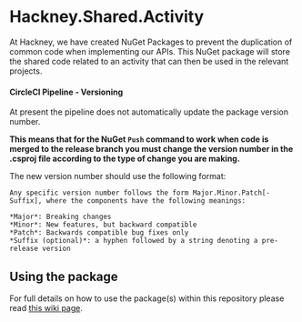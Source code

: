 # Hackney.Shared.Activity
At Hackney, we have created NuGet Packages to prevent the duplication of common code when implementing our APIs.
This NuGet package will store the shared code related to an activity that can then be used in the relevant projects. 

#### CircleCI Pipeline - Versioning
At present the pipeline does not automatically update the package version number.

**This means that for the NuGet `Push` command to work when code is merged to the release branch 
you must change the version number in the .csproj file according to the type of change you are making.**

The new version number should use the following format:

    Any specific version number follows the form Major.Minor.Patch[-Suffix], where the components have the following meanings:

    *Major*: Breaking changes
    *Minor*: New features, but backward compatible
    *Patch*: Backwards compatible bug fixes only
    *Suffix (optional)*: a hyphen followed by a string denoting a pre-release version

## Using the package
For full details on how to use the package(s) within this repository please read 
[this wiki page](https://github.com/LBHackney-IT/lbh-core/wiki/Using-the-package(s)-from-the-Hackney.Core-repository).